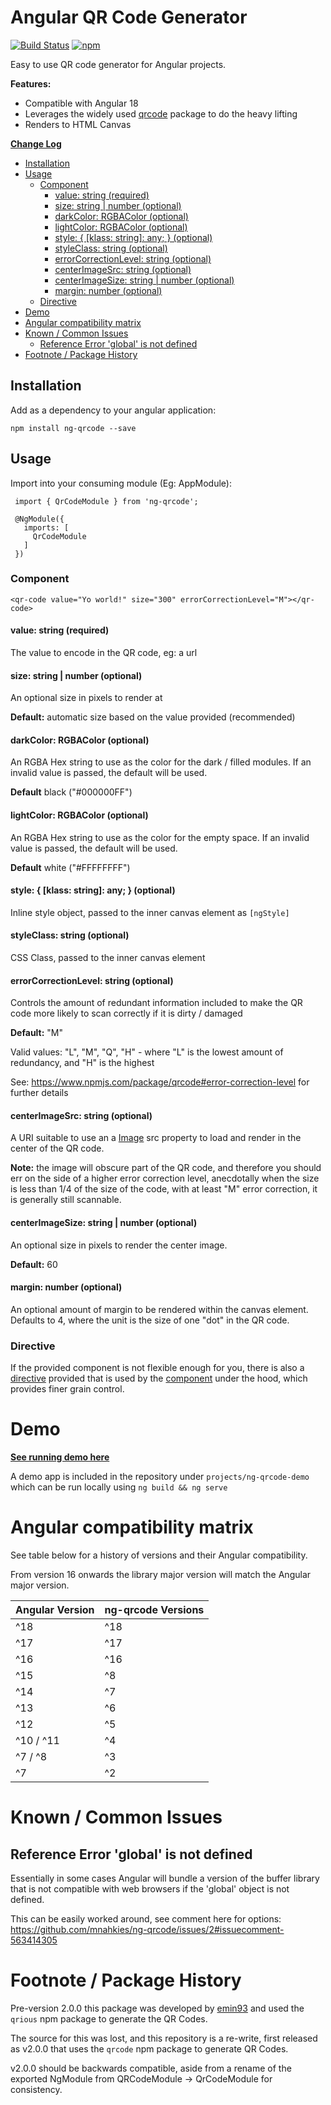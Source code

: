 # Angular QR Code Generator

[![Build Status](https://github.com/mnahkies/ng-qrcode/actions/workflows/ci.yml/badge.svg)](https://github.com/mnahkies/ng-qrcode/actions/workflows/ci.yml?query=branch%3Amaster)
[![npm](https://img.shields.io/npm/v/ng-qrcode.svg)](https://www.npmjs.com/package/ng-qrcode)

Easy to use QR code generator for Angular projects.

**Features:**
* Compatible with Angular 18
* Leverages the widely used [qrcode](https://www.npmjs.com/package/qrcode) 
  package to do the heavy lifting
* Renders to HTML Canvas

**[Change Log](CHANGES.md)**

<!-- toc -->

  - [Installation](#installation)
  - [Usage](#usage)
    - [Component](#component)
      - [value: string (required)](#value-string-required)
      - [size: string | number (optional)](#size-string--number-optional)
      - [darkColor: RGBAColor (optional)](#darkcolor-rgbacolor-optional)
      - [lightColor: RGBAColor (optional)](#lightcolor-rgbacolor-optional)
      - [style: { [klass: string]: any; } (optional)](#style--klass-string-any--optional)
      - [styleClass: string (optional)](#styleclass-string-optional)
      - [errorCorrectionLevel: string (optional)](#errorcorrectionlevel-string-optional)
      - [centerImageSrc: string (optional)](#centerimagesrc-string-optional)
      - [centerImageSize: string | number (optional)](#centerimagesize-string--number-optional)
      - [margin: number (optional)](#margin-number-optional)
    - [Directive](#directive)
- [Demo](#demo)
- [Angular compatibility matrix](#angular-compatibility-matrix)
- [Known / Common Issues](#known--common-issues)
  - [Reference Error 'global' is not defined](#reference-error-global-is-not-defined)
- [Footnote / Package History](#footnote--package-history)

<!-- tocstop -->

## Installation
Add as a dependency to your angular application:

    npm install ng-qrcode --save

## Usage
Import into your consuming module (Eg: AppModule):

     import { QrCodeModule } from 'ng-qrcode';
     
     @NgModule({
       imports: [
         QrCodeModule
       ]
     })

### Component

    <qr-code value="Yo world!" size="300" errorCorrectionLevel="M"></qr-code>

#### value: string (required)  
The value to encode in the QR code, eg: a url

#### size: string | number (optional)
An optional size in pixels to render at

**Default:** automatic size based on the value provided (recommended)

#### darkColor: RGBAColor (optional)
An RGBA Hex string to use as the color for the dark / filled modules.
If an invalid value is passed, the default will be used.

**Default** black ("#000000FF")

#### lightColor: RGBAColor (optional)
An RGBA Hex string to use as the color for the empty space.
If an invalid value is passed, the default will be used.

**Default** white ("#FFFFFFFF")

#### style: { [klass: string]: any; } (optional)
Inline style object, passed to the inner canvas element as `[ngStyle]`

#### styleClass: string (optional)
CSS Class, passed to the inner canvas element

#### errorCorrectionLevel: string (optional)
Controls the amount of redundant information included to make the QR code 
more likely to scan correctly if it is dirty / damaged

**Default:** "M"

Valid values: "L", "M", "Q", "H" - where "L" is the lowest 
amount of redundancy, and "H" is the highest

See: https://www.npmjs.com/package/qrcode#error-correction-level for further details

#### centerImageSrc: string (optional)
A URI suitable to use an a [Image](https://developer.mozilla.org/en-US/docs/Web/API/HTMLImageElement/Image) src
property to load and render in the center of the QR code.

**Note:** the image will obscure part of the QR code, and therefore you should err on
the side of a higher error correction level, anecdotally when the size is less than 1/4
of the size of the code, with at least "M" error correction, it is generally still scannable.

#### centerImageSize: string | number (optional)
An optional size in pixels to render the center image.

**Default:** 60

#### margin: number (optional)
An optional amount of margin to be rendered within the canvas element. Defaults to 4,
where the unit is the size of one "dot" in the QR code.

### Directive
If the provided component is not flexible enough for you, there is also a [directive](projects/ng-qrcode/src/lib/qr-code.directive.ts)
provided that is used by the [component](projects/ng-qrcode/src/lib/qr-code.component.ts) under the hood, which provides finer 
grain control.

# Demo
**[See running demo here](https://mnahkies.github.io/ng-qrcode/)**  

A demo app is included in the repository under `projects/ng-qrcode-demo` which can be 
run locally using `ng build && ng serve`

# Angular compatibility matrix
See table below for a history of versions and their Angular compatibility.

From version 16 onwards the library major version will match the Angular 
major version.

| Angular Version | ng-qrcode Versions |
|-----------------|--------------------|
| ^18             | ^18                |
| ^17             | ^17                |
| ^16             | ^16                |
| ^15             | ^8                 |
| ^14             | ^7                 |
| ^13             | ^6                 |
| ^12             | ^5                 |
| ^10 / ^11       | ^4                 |
| ^7 / ^8         | ^3                 |
| ^7              | ^2                 |


# Known / Common Issues

## Reference Error 'global' is not defined
Essentially in some cases Angular will bundle a version of the buffer library that is not
compatible with web browsers if the 'global' object is not defined.

This can be easily worked around, see comment here for options:
https://github.com/mnahkies/ng-qrcode/issues/2#issuecomment-563414305

# Footnote / Package History

Pre-version 2.0.0 this package was developed by [emin93](https://github.com/emin93) and used the `qrious`
npm package to generate the QR Codes.

The source for this was lost, and this repository is a re-write, first released 
as v2.0.0 that uses the `qrcode` npm package to generate QR Codes.

v2.0.0 should be backwards compatible, aside from a rename of the exported NgModule from 
QRCodeModule -> QrCodeModule for consistency.
